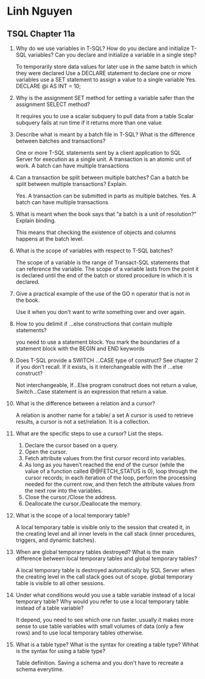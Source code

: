 # Linh Nguyen
## TSQL Chapter 11a

1. Why do we use variables in T-SQL? How do you declare and initialize T-SQL variables? Can you declare and initialize a variable in a single step?

	To temporarily store data values for later use in the same batch in which they were
	declared
	Use a DECLARE statement to declare one or more variables
	use a SET statement to assign a value to a single variable
	Yes. DECLARE @i AS INT = 10;

2. Why is the assignment SET method for setting a variable safer than the assignment SELECT method?

	It requires you to use a scalar subquery to pull data from a table
	Scalar subquery fails at run time if it returns more than one value

3. Describe what is meant by a batch file in T-SQL? What is the difference between batches and transactions?

	One or more T-SQL statements sent by a client application to SQL Server for execution as a single unit.
	A transaction is an atomic unit of work. A batch can have multiple transactions

4. Can a transaction be split between multiple batches? Can a batch be split between multiple transactions? Explain.

	Yes. A transaction can be submitted in parts as multiple batches.
	Yes. A batch can have multiple transactions

5. What is meant when the book says that “a batch is a unit of resolution?” Explain binding.

	This means that checking the existence of objects and columns happens at the batch level.

6. What is the scope of variables with respect to T-SQL batches?

	The scope of a variable is the range of Transact-SQL statements that can reference the variable. The scope of a variable lasts from the point it is declared until the end of the batch or stored procedure in which it is declared.

7. Give a practical example of the use of the GO n operator that is not in the book.

	Use it when you don't want to write something over and over again.

8. How to you delimit if ...else constructions that contain multiple statements?

	you need to use a statement block. You mark the boundaries of a statement block with the BEGIN and END keywords

9. Does T-SQL provide a SWITCH ...CASE type of construct? See chapter 2 if you don’t recall. If it exists, is it interchangeable with the if ...else construct?

	Not interchangeable, If...Else program construct does not return a value, Switch...Case statement is an expression that return a value.

10. What is the difference between a relation and a cursor?

	A relation is another name for a table/ a set
	A cursor is used to retrieve results, a cursor is not a set/relation. It is a collection.

11. What are the specific steps to use a cursor? List the steps.

	1. Declare the cursor based on a query.
	2. Open the cursor.
	3. Fetch attribute values from the first cursor record into variables.
	4. As long as you haven’t reached the end of the cursor (while the value of a function called @@FETCH_STATUS is 0), loop through the cursor records; in each iteration of the loop, perform the processing needed for the current row, and then fetch the attribute values from the next row into the variables.
	5. Close the cursor./Close the address.
	6. Deallocate the cursor./Deallocate the memory.

12. What is the scope of a local temporary table?

	A local temporary table is visible only to the session that created it, in the creating level and all inner levels in the call stack (inner procedures, triggers, and dynamic batches).

13. When are global temporary tables destroyed? What is the main difference between local temporary tables and global temporary tables?

	A local temporary table is destroyed automatically by SQL Server when the creating level in the call stack goes out of scope. global temporary table is visible to all other sessions.

14. Under what conditions would you use a table variable instead of a local temporary table? Why would you refer to use a local temporary table instead of a table variable?

	It depend, you need to see which one run faster.
	usually it makes more sense to use table variables with small volumes of data (only a few rows) and to use local temporary tables otherwise.

15. What is a table type? What is the syntax for creating a table type? Whhat is the syntax for using a table type?

	Table definition. Saving a schema and you don't have to recreate a schema everytime.

